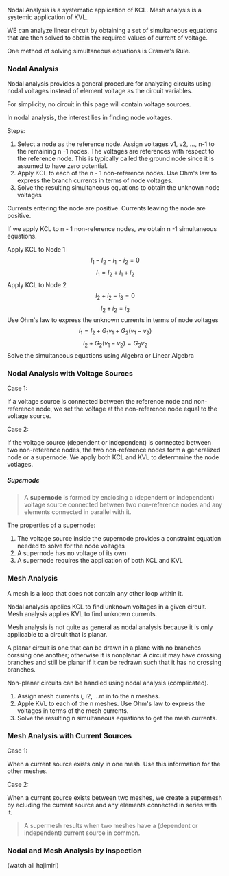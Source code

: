 Nodal Analysis is a systematic application of KCL. Mesh analysis is a systemic application of KVL.

WE can analyze linear circuit by obtaining a set of simultaneous equations that are then solved to obtain the required values of current of voltage.

One method of solving simultaneous equations is Cramer's Rule.

### Nodal Analysis

Nodal analysis provides a general procedure for analyzing circuits using nodal voltages instead of element voltage as the circuit variables.

For simplicity, no circuit in this page will contain voltage sources. 

In nodal analysis, the interest lies in finding node voltages. 

Steps:

1. Select a node as the reference node. Assign voltages v1, v2, ..., n-1 to the remaining n -1 nodes. The voltages are references with respect to the reference node. This is typically called the ground node since it is assumed to have zero potential. 
2. Apply KCL to each of the n - 1 non-reference nodes. Use Ohm's law to express the branch currents in terms of node voltages.
3. Solve the resulting simultaneous equations to obtain the unknown node voltages

Currents entering the node are positive. Currents leaving the node are positive.

If we apply KCL to n - 1 non-reference nodes, we obtain  n -1 simultaneous equations.

Apply KCL to Node 1
$$ I_1 - I_2 - i_1 - i_2= 0 $$
$$ I_1 = I_2 + i_1 + i_2 $$
Apply KCL to Node 2
$$ I_2 + i_2 - i_3 = 0 $$
$$ I_2 + i_2 = i_3 $$
Use Ohm's law to express the unknown currents in terms of node voltages
$$ I_1 = I_2 + G_1v_1 + G_2(v_1-v_2) $$
$$ I_2 + G_2(v_1-v_2) = G_3v_2 $$
Solve the simultaneous equations using Algebra or Linear Algebra

### Nodal Analysis with Voltage Sources

Case 1:

If a voltage source is connected between the reference node and non-reference node, we set the voltage at the non-reference node equal to the voltage source. 

Case 2:

If the voltage source (dependent or independent) is connected between two non-reference nodes, the two non-reference nodes form a generalized node or a supernode. We apply both KCL and KVL to determmine the node votlages.

##### Supernode

> A **supernode** is formed by enclosing a (dependent or independent) voltage source connected between two non-reference nodes and any elements connected  in parallel with it.

The properties of a supernode:
1. The voltage source inside the supernode provides a constraint equation needed to solve for the node voltages
2. A supernode has no voltage of its own
3. A supernode requires the application of both KCL and KVL
### Mesh Analysis

A mesh is a loop that does not contain any other loop within it.

Nodal analysis applies KCL to find unknown voltages in a given circuit. Mesh analysis applies KVL to find unknown currents.

Mesh analysis is not quite as general as nodal analysis because it is only applicable to a circuit that is planar.

A planar circuit is one that can be drawn in a plane with no branches corssing one another; otherwise it is nonplanar. A circuit may have crossing branches and still be planar if it can be redrawn such that it has no crossing branches.

Non-planar circuits can be handled using nodal analysis (complicated).

1. Assign mesh currents i, i2, ...m in to the n meshes.
2. Apple KVL to each of the n meshes. Use Ohm's law to express the voltages in terms of the mesh currents.
3. Solve the resulting n simultaneous equations to get the mesh currents.
### Mesh Analysis with Current Sources

Case 1:

When a current source exists only in one mesh. Use this information for the other meshes.

Case 2:

When a current source exists between two meshes, we create a supermesh by ecluding the current source and any elements connected in series with it.

> A supermesh results when two meshes have a (dependent or independent) current source in common.

### Nodal and Mesh Analysis by Inspection

(watch ali hajimiri)


